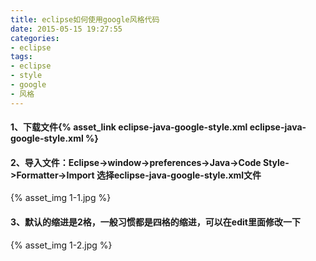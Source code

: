 ```yaml
---
title: eclipse如何使用google风格代码
date: 2015-05-15 19:27:55
categories:
- eclipse
tags:
- eclipse
- style
- google
- 风格
---
```

#### 1、下载文件{% asset_link eclipse-java-google-style.xml eclipse-java-google-style.xml %}
#### 2、导入文件：Eclipse->window->preferences->Java->Code Style->Formatter->Import 选择eclipse-java-google-style.xml文件
{% asset_img 1-1.jpg %}
<!-- more -->
#### 3、默认的缩进是2格，一般习惯都是四格的缩进，可以在edit里面修改一下
{% asset_img 1-2.jpg %}


